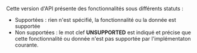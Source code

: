 Cette version d'API présente des fonctionnalités sous différents statuts :

  - Supportées : rien n'est spécifié, la fonctionnalité ou la donnée est supportée
  - Non supportées : le mot clef **UNSUPPORTED** est indiqué et précise que cette fonctionnalité ou donnée n'est pas supportée par l'implémentaton courante.
